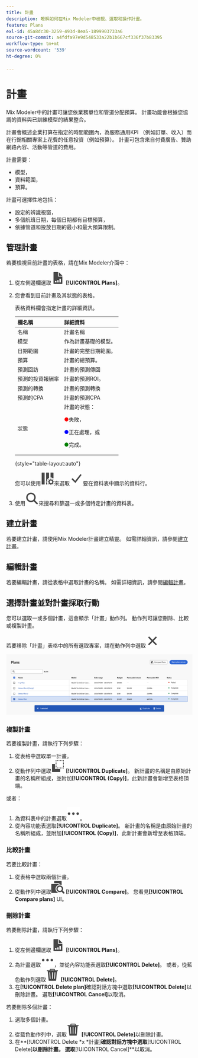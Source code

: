 ```yaml
---
title: 計畫
description: 瞭解如何在Mix Modeler中檢視、選取和操作計畫。
feature: Plans
exl-id: 45a8dc30-3259-493d-8ea5-1899903733a6
source-git-commit: a4fdfa97e9d548533a22b1b667cf336f37b83395
workflow-type: tm+mt
source-wordcount: '539'
ht-degree: 0%

---
```


# 計畫

Mix Modeler中的計畫可讓您依業務單位和管道分配預算。 計畫功能會根據您協調的資料與已訓練模型的結果整合。

計畫會概述企業打算在指定的時間範圍內，為服務通用KPI （例如訂單、收入）而在行銷相關專案上花費的任意投資（例如預算）。 計畫可包含來自付費廣告、贊助網路內容、活動等管道的費用。

計畫需要：

- 模型，
- 資料範圍，
- 預算。

計畫可選擇性地包括：

- 設定的辨識視窗，
- 多個航班日期，每個日期都有目標預算，
- 依據管道和投放日期的最小和最大預算限制。


## 管理計畫

若要檢視目前計畫的表格，請在Mix Modeler介面中：

1. 從左側邊欄選取![](/help/assets/icons/FileChart.svg) **[!UICONTROL Plans]**。

1. 您會看到目前計畫及其狀態的表格。

   表格資料欄會指定計畫的詳細資訊。

   | 欄名稱 | 詳細資料 |
   |---|---|
   | 名稱 | 計畫名稱 |
   | 模型 | 作為計畫基礎的模型。 |
   | 日期範圍 | 計畫的完整日期範圍。 |
   | 預算 | 計畫的總預算。 |
   | 預測回訪 | 計畫的預測傳回 |
   | 預測的投資報酬率 | 計畫的預測ROI。 |
   | 預測的轉換 | 計畫的預測轉換 |
   | 預測的CPA | 計畫的預測CPA |
   | 狀態 | 計畫的狀態： <p><span style="color:red">●</span>失敗， <p><span style="color:blue">●</span>正在處理，或 <p><span style="color:green">●</span>完成。 |

   {style="table-layout:auto"}

   您可以使用![ColumnSetting](/help/assets/icons/ColumnSetting.svg)來選取![核取標籤](/help/assets/icons/Checkmark.svg)要在資料表中顯示的資料行。

1. 使用![搜尋](/help/assets/icons/Search.svg)來搜尋和篩選一或多個特定計畫的資料表。

## 建立計畫

若要建立計畫，請使用Mix Modeler計畫建立精靈。 如需詳細資訊，請參閱[建立計畫](create.md)。


## 編輯計畫

若要編輯計畫，請從表格中選取計畫的名稱。 如需詳細資訊，請參閱[編輯計畫](edit.md)。


## 選擇計畫並對計畫採取行動

您可以選取一或多個計畫，這會顯示「計畫」動作列。 動作列可讓您刪除、比較或複製計畫。

若要移除「計畫」表格中的所有選取專案，請在動作列中選取![關閉](/help/assets/icons/Close.svg)

![計畫動作列](/help/assets/plans-action-bar.png)

### 複製計畫

若要複製計畫，請執行下列步驟：

1. 從表格中選取單一計畫。
1. 從動作列中選取![複製](/help/assets/icons/Copy.svg) **[!UICONTROL Duplicate]**。 新計畫的名稱是由原始計畫的名稱所組成，並附加&#x200B;**[!UICONTROL (Copy)]**，此新計畫會新增至表格頂端。

或者：

1. 為資料表中的計畫選取![更多](/help/assets/icons/More.svg)。
1. 從內容功能表選取&#x200B;**[!UICONTROL Duplicate]**。 新計畫的名稱是由原始計畫的名稱所組成，並附加&#x200B;**[!UICONTROL (Copy)]**，此新計畫會新增至表格頂端。

### 比較計畫

若要比較計畫：

1. 從表格中選取兩個計畫。
1. 從動作列中選取![比較](/help/assets/icons/Compare.svg) **[!UICONTROL Compare]**。 您看見&#x200B;**[!UICONTROL Compare plans]** UI。


### 刪除計畫

若要刪除計畫，請執行下列步驟：

1. 從左側邊欄選取![](/help/assets/icons/FileChart.svg) **[!UICONTROL Plans]**。
1. 為計畫選取![更多](/help/assets/icons/More.svg)，並從內容功能表選取&#x200B;**[!UICONTROL Delete]**。 或者，從藍色動作列選取![刪除](/help/assets/icons/Delete.svg) **[!UICONTROL Delete]**。
1. 在&#x200B;**[!UICONTROL Delete plan]**&#x200B;確認對話方塊中選取&#x200B;**[!UICONTROL Delete]**&#x200B;以刪除計畫。 選取&#x200B;**[!UICONTROL Cancel]**&#x200B;以取消。

若要刪除多個計畫：

1. 選取多個計畫。
1. 從藍色動作列中，選取![刪除](/help/assets/icons/Delete.svg) **[!UICONTROL Delete]**&#x200B;以刪除計畫。
1. 在&#x200B;**[!UICONTROL Delete *x *計畫]**確認對話方塊中選取&#x200B;**[!UICONTROL Delete]**以刪除計畫。 選取&#x200B;**[!UICONTROL Cancel]**以取消。
